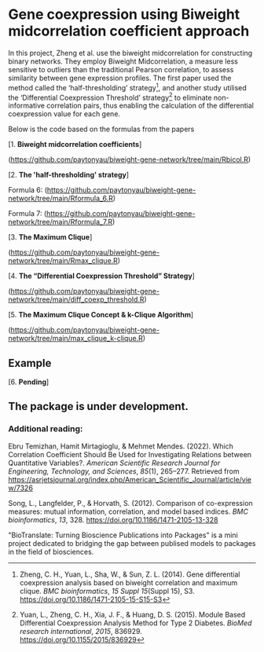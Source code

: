 
# Gene coexpression using Biweight midcorrelation coefficient approach

In this project, Zheng et al. use the biweight midcorrelation for constructing binary networks. They employ Biweight Midcorrelation, a measure less sensitive to outliers than the traditional Pearson correlation, to assess similarity between gene expression profiles. The first paper used the method called the ‘half-thresholding’ strategy[^1], and another study utilised the ‘Differential Coexpression Threshold’ strategy[^2] to eliminate non-informative correlation pairs, thus enabling the calculation of the differential coexpression value for each gene.


 [^1]:Zheng, C. H., Yuan, L., Sha, W., & Sun, Z. L. (2014). Gene differential coexpression analysis based on biweight correlation and maximum clique. _BMC bioinformatics_, _15 Suppl 15_(Suppl 15), S3. https://doi.org/10.1186/1471-2105-15-S15-S3
 [^2]:Yuan, L., Zheng, C. H., Xia, J. F., & Huang, D. S. (2015). Module Based Differential Coexpression Analysis Method for Type 2 Diabetes. _BioMed research international_, _2015_, 836929. https://doi.org/10.1155/2015/836929

Below is the code based on the formulas from the papers

[1. **Biweight midcorrelation coefficients**]

(https://github.com/paytonyau/biweight-gene-network/tree/main/Rbicol.R)

[2. **The 'half-thresholding' strategy**]

Formula 6: (https://github.com/paytonyau/biweight-gene-network/tree/main/Rformula_6.R)

Formula 7: (https://github.com/paytonyau/biweight-gene-network/tree/main/Rformula_7.R)

[3. **The Maximum Clique**]

(https://github.com/paytonyau/biweight-gene-network/tree/main/Rmax_clique.R)

[4. **The “Differential Coexpression Threshold” Strategy**]

(https://github.com/paytonyau/biweight-gene-network/tree/main/diff_coexp_threshold.R)

[5. **The Maximum Clique Concept & k-Clique Algorithm**]

(https://github.com/paytonyau/biweight-gene-network/tree/main/max_clique_k-clique.R)

## Example
[6. **Pending**]


## The package is under development. 


### Additional reading:
Ebru Temizhan, Hamit Mirtagioglu, & Mehmet Mendes. (2022). Which Correlation Coefficient Should Be Used for Investigating Relations between Quantitative Variables?. _American Scientific Research Journal for Engineering, Technology, and Sciences_, _85_(1), 265–277. Retrieved from https://asrjetsjournal.org/index.php/American_Scientific_Journal/article/view/7326

Song, L., Langfelder, P., & Horvath, S. (2012). Comparison of co-expression measures: mutual information, correlation, and model based indices. _BMC bioinformatics_, _13_, 328. https://doi.org/10.1186/1471-2105-13-328


"BioTranslate: Turning Bioscience Publications into Packages" is a mini project dedicated to bridging the gap between publised models to packages in the field of biosciences.
